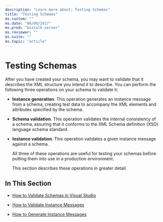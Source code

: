 ```yaml
---
description: "Learn more about: Testing Schemas"
title: "Testing Schemas"
ms.custom: ""
ms.date: "06/08/2017"
ms.prod: "biztalk-server"
ms.reviewer: ""
ms.suite: ""
ms.topic: "article"
---
```

# Testing Schemas
After you have created your schema, you may want to validate that it describes the XML structure you intend it to describe. You can perform the following three operations on your schema to validate it:  
  
- **Instance generation**. This operation generates an instance message from a schema, creating test data to accompany the XML elements and attributes specified by the schema.  
  
- **Schema validation**. This operation validates the internal consistency of a schema, assuring that it conforms to the XML Schema definition (XSD) language schema standard.  
  
- **Instance validation**. This operation validates a given instance message against a schema.  
  
  All three of these operations are useful for testing your schemas before putting them into use in a production environment.  
  
  This section describes these operations in greater detail.  
  
## In This Section  
  
-   [How to Validate Schemas in Visual Studio](../core/how-to-validate-schemas-in-visual-studio.md)  
  
-   [How to Validate Instance Messages](../core/how-to-validate-instance-messages.md)  
  
-   [How to Generate Instance Messages](../core/how-to-generate-instance-messages.md)
